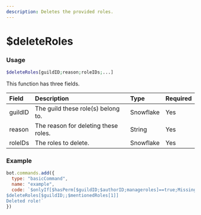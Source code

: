 ```yaml
---
description: Deletes the provided roles.
---
```


# $deleteRoles
### Usage
```php
$deleteRoles[guildID;reason;roleIDs;...]
```
This function has three fields.

| Field | Description | Type | Required |
| :--- | :--- | :--- | :--- |
| guildID | The guild these role(s) belong to. | Snowflake | Yes |
| reason | The reason for deleting these roles. | String | Yes |
| roleIDs | The roles to delete. | Snowflake | Yes |

### Example
```javascript
bot.commands.add({
  type: "basicCommand",
  name: "example",
  code: `$onlyIf[$hasPerm[$guildID;$authorID;manageroles]==true;Missing permissions!]
$deleteRoles[$guildID;;$mentionedRoles[1]]
Deleted role!`
})
```